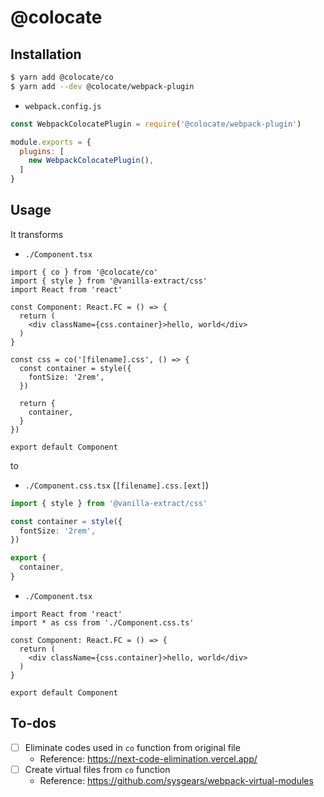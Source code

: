 # @colocate

## Installation
```bash
$ yarn add @colocate/co
$ yarn add --dev @colocate/webpack-plugin
```

- `webpack.config.js`
```javascript
const WebpackColocatePlugin = require('@colocate/webpack-plugin')

module.exports = {
  plugins: [
    new WebpackColocatePlugin(),
  ]
}
```

## Usage

It transforms

- `./Component.tsx`

```tsx
import { co } from '@colocate/co'
import { style } from '@vanilla-extract/css'
import React from 'react'

const Component: React.FC = () => {
  return (
    <div className={css.container}>hello, world</div>
  )
}

const css = co('[filename].css', () => {
  const container = style({
    fontSize: '2rem',
  })

  return {
    container,
  }
})

export default Component
```

to

- `./Component.css.tsx` (`[filename].css.[ext]`)

```typescript
import { style } from '@vanilla-extract/css'

const container = style({
  fontSize: '2rem',
})

export {
  container,
}
```

- `./Component.tsx`

```tsx
import React from 'react'
import * as css from './Component.css.ts'

const Component: React.FC = () => {
  return (
    <div className={css.container}>hello, world</div>
  )
}

export default Component
```

## To-dos
- [ ] Eliminate codes used in `co` function from original file
  - Reference: https://next-code-elimination.vercel.app/
- [ ] Create virtual files from `co` function
  - Reference: https://github.com/sysgears/webpack-virtual-modules
